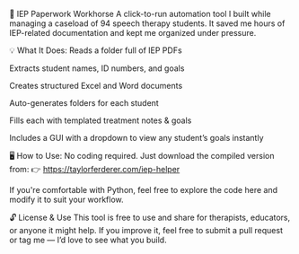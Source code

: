 🧠 IEP Paperwork Workhorse
A click-to-run automation tool I built while managing a caseload of 94 speech therapy students.
It saved me hours of IEP-related documentation and kept me organized under pressure.

💡 What It Does:
Reads a folder full of IEP PDFs

Extracts student names, ID numbers, and goals

Creates structured Excel and Word documents

Auto-generates folders for each student

Fills each with templated treatment notes & goals

Includes a GUI with a dropdown to view any student’s goals instantly

🖥️ How to Use:
No coding required. Just download the compiled version from:
👉 https://taylorferderer.com/iep-helper

If you're comfortable with Python, feel free to explore the code here and modify it to suit your workflow.

🔓 License & Use
This tool is free to use and share for therapists, educators, or anyone it might help.
If you improve it, feel free to submit a pull request or tag me — I’d love to see what you build.


